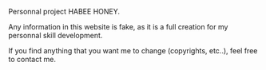 Personnal project HABEE HONEY.

Any information in this website is fake, as it is a full creation for my personnal skill development.

If you find anything that you want me to change (copyrights, etc..), feel free to contact me.
